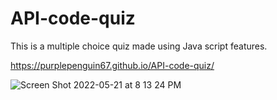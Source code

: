# API-code-quiz

This is a multiple choice quiz made using Java script features. 

https://purplepenguin67.github.io/API-code-quiz/


![Screen Shot 2022-05-21 at 8 13 24 PM](https://user-images.githubusercontent.com/103548864/169676748-295a6a7c-c23a-441d-b0a6-414f6692fddf.png)


